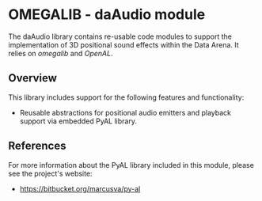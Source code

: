 # OMEGALIB - daAudio module

The daAudio library contains re-usable code modules to support the implementation of 3D positional sound effects within the Data Arena. It relies on *omegalib* and *OpenAL*.

## Overview

This library includes support for the following features and functionality:

 - Reusable abstractions for positional audio emitters and playback support via embedded PyAL library.

## References

For more information about the PyAL library included in this module, please see the project's website:

 - https://bitbucket.org/marcusva/py-al
